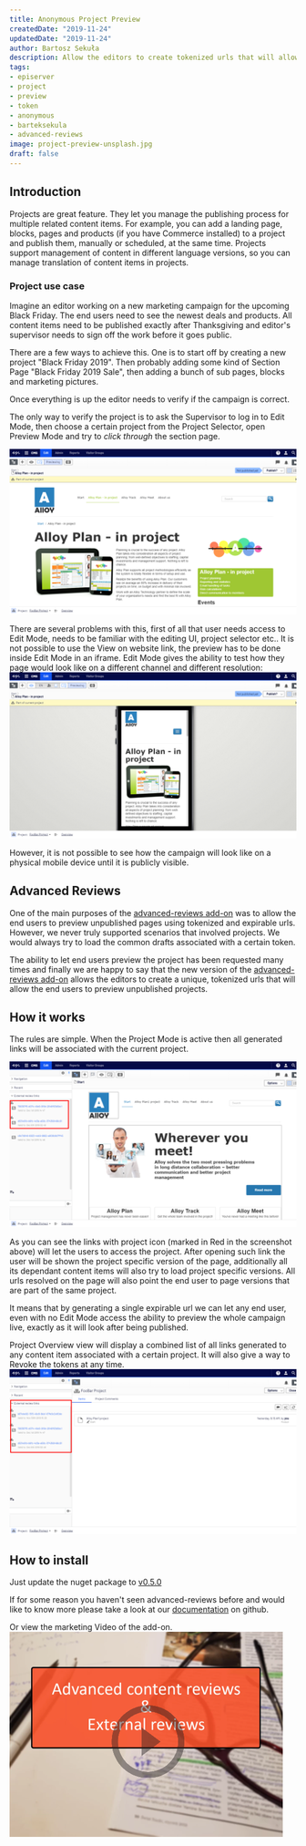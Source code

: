 ```yaml
---
title: Anonymous Project Preview
createdDate: "2019-11-24"
updatedDate: "2019-11-24"
author: Bartosz Sekuła
description: Allow the editors to create tokenized urls that will allow the users to access unpublished projects.
tags:
- episerver
- project
- preview
- token
- anonymous
- barteksekula
- advanced-reviews
image: project-preview-unsplash.jpg
draft: false
---
```


## Introduction

Projects are great feature. They let you manage the publishing process for multiple related content items. 
For example, you can add a landing page, blocks, pages and products (if you have Commerce installed) to a 
project and publish them, manually or scheduled, at the same time. Projects support management of content 
in different language versions, so you can manage translation of content items in projects. 

### Project use case

Imagine an editor working on a new marketing campaign for the upcoming Black Friday. The end users need to 
see the newest deals and products. All content items need to be published exactly after Thanksgiving and 
editor's supervisor needs to sign off the work before it goes public.

There are a few ways to achieve this. One is to start off by creating a new project "Black Friday 2019".
Then probably adding some kind of Section Page "Black Friday 2019 Sale", then adding a bunch of sub pages,
blocks and marketing pictures. 

Once everything is up the editor needs to verify if the campaign is correct.

The only way to verify the project is to ask the Supervisor to log in to Edit Mode,
then choose a certain project from the Project Selector, open Preview Mode and try to _click through_ the 
section page.

![Built in Preview](./default_project_preview.png "Built in Preview")

There are several problems with this, first of all that user needs access to Edit Mode, needs to be familiar
with the editing UI, project selector etc..
It is not possible to use the View on website link, the preview has to be done inside Edit Mode in an iframe.
Edit Mode gives the ability to test how they page would look like on a different channel and different resolution:
![Preview on Mobile](./preview_on_mobile.png "Preview on Mobile")

However, it is not possible to see how the campaign will look like on a physical mobile device until it is 
publicly visible. 

## Advanced Reviews

One of the main purposes of the [advanced-reviews add-on](https://github.com/advanced-cms/advanced-reviews "Advanced Reviews Github") was to allow the end users to preview unpublished pages using 
tokenized and expirable urls. However, we never truly supported scenarios that involved projects. 
We would always try to load the common drafts associated with a certain token.

The ability to let end users preview the project has been requested many times and finally we are happy to say that 
the new version of the [advanced-reviews add-on](https://github.com/advanced-cms/advanced-reviews "Advanced Reviews Github") 
allows the editors to create a unique, tokenized urls that will allow the end users to preview unpublished projects.

## How it works

The rules are simple. When the Project Mode is active then all generated links will be associated with the current project.

![Project tokens](./project_tokens.png "Project tokens") 

As you can see the links with project icon (marked in Red in the screenshot above) will let the users to access the project.
After opening such link the user will be shown the project specific version of the page, additionally all its dependant
content items will also try to load project specific versions. All urls resolved on the page will also point the end user
to page versions that are part of the same project.

It means that by generating a single expirable url we can let any end user, even with no Edit Mode access the ability
to preview the whole campaign live, exactly as it will look after being published.

Project Overview view will display a combined list of all links generated to any content item associated with a certain project.
It will also give a way to Revoke the tokens at any time.
![Project overview](./project_overview.png "Project overview")  

## How to install

Just update the nuget package to [v0.5.0](https://nuget.episerver.com/package/?id=Advanced.CMS.AdvancedReviews&v=0.5.0 "v0.5.0")

If for some reason you haven't seen advanced-reviews before and would like to know more please take a look at our 
[documentation](https://github.com/advanced-cms/advanced-reviews) on github.

Or view the marketing Video of the add-on.
[![Advanced Reviews](./thumbnail.png)](https://www.youtube.com/watch?v=00QcfJjbdlA "Advanced Reviews")
